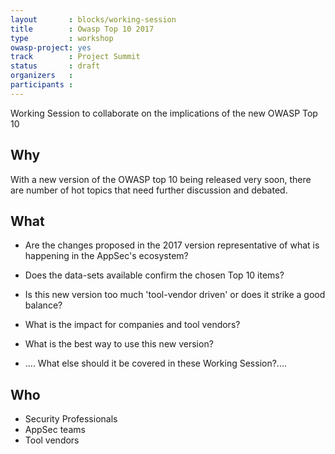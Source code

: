 ```yaml
---
layout       : blocks/working-session
title        : Owasp Top 10 2017
type         : workshop
owasp-project: yes
track        : Project Summit
status       : draft
organizers   :
participants :
---
```


Working Session to collaborate on the implications of the new OWASP Top 10

## Why

With a new version of the OWASP top 10 being released very soon, there are number of
hot topics that need further discussion and debated.

## What

- Are the changes proposed in the 2017 version representative of what is happening in the AppSec's ecosystem?
- Does the data-sets available confirm the chosen Top 10 items?
- Is this new version too much 'tool-vendor driven' or does it strike a good balance?
- What is the impact for companies and tool vendors?
- What is the best way to use this new version?

- .... What else should it be covered in these Working Session?....

## Who

- Security Professionals
- AppSec teams
- Tool vendors
